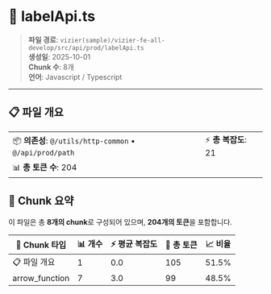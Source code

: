 # 📄 labelApi.ts

> **파일 경로**: `vizier(sample)/vizier-fe-all-develop/src/api/prod/labelApi.ts`  
> **생성일**: 2025-10-01  
> **Chunk 수**: 8개  
> **언어**: Javascript / Typescript
---


## 📋 파일 개요

| | |
|--|--|
| 📦 **의존성**: `@/utils/http-common` • `@/api/prod/path` | ⚡ **총 복잡도**: 21 |
| 📊 **총 토큰 수**: 204 |  |






## 🧩 Chunk 요약

이 파일은 총 **8개의 chunk**로 구성되어 있으며, **204개의 토큰**을 포함합니다.

| 🧩 Chunk 타입 | 📊 개수 | ⚡ 평균 복잡도 | 📝 총 토큰 | 📈 비율 |
|---------------|--------|-------------|----------|--------|
| 📋 파일 개요 | 1 | 0.0 | 105 | 51.5% |
| arrow_function | 7 | 3.0 | 99 | 48.5% |

